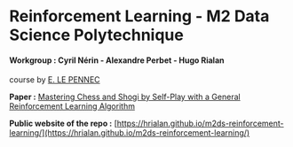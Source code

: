 # Reinforcement Learning - M2 Data Science Polytechnique 

#### Workgroup : Cyril Nérin - Alexandre Perbet - Hugo Rialan

course by [E. LE PENNEC](http://www.cmap.polytechnique.fr/~lepennec/fr/teaching/)

**Paper :** [Mastering Chess and Shogi by Self-Play with a General Reinforcement Learning Algorithm](https://arxiv.org/abs//1712.01815)

**Public website of the repo :** [https://hrialan.github.io/m2ds-reinforcement-learning/](https://hrialan.github.io/m2ds-reinforcement-learning/)

